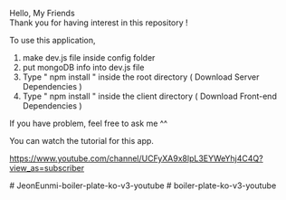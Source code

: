 Hello, My Friends  
Thank you for having interest in this repository ! 

To use this application, 

1. make dev.js file inside config folder 
2. put mongoDB info into dev.js file 
3. Type  " npm install " inside the root directory  ( Download Server Dependencies ) 
4. Type " npm install " inside the client directory ( Download Front-end Dependencies )


If you have problem, feel free to ask me ^^ 

You can watch the tutorial for this app.

https://www.youtube.com/channel/UCFyXA9x8lpL3EYWeYhj4C4Q?view_as=subscriber


#   J e o n E u n m i - b o i l e r - p l a t e - k o - v 3 - y o u t u b e  
 #   b o i l e r - p l a t e - k o - v 3 - y o u t u b e  
 
